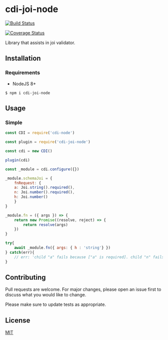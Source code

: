 # cdi-joi-node 

[![Build Status](https://travis-ci.org/willguitaradmfar/cdi-joi-node.svg?branch=master)](https://travis-ci.org/willguitaradmfar/cdi-joi-node)

[![Coverage Status](https://coveralls.io/repos/github/willguitaradmfar/cdi-joi-node/badge.svg?branch=master)](https://coveralls.io/github/willguitaradmfar/cdi-joi-node?branch=master)

Library that assists in joi validator.

## Installation

### Requirements
* NodeJS 8+

`$ npm i cdi-joi-node`

## Usage

### Simple

```js
const CDI = require('cdi-node')

const plugin = require('cdi-joi-node')

const cdi = new CDI()

plugin(cdi)

const _module = cdi.configure({})

_module.schemaJoi = {
    fnRequest: {
    a: Joi.string().required(),
    n: Joi.number().required(),
    h: Joi.number()
    }
}

_module.fn = ({ args }) => {
    return new Promise((resolve, reject) => {
        return resolve(args)
    })
}

try{
    await _module.fn({ args: { h : 'string'} })
} catch(err){
    // err: 'child "a" fails because ["a" is required]. child "n" fails because ["n" is required]. child "h" fails because ["h" must be a number]'
}

```

## Contributing
Pull requests are welcome. For major changes, please open an issue first to discuss what you would like to change.

Please make sure to update tests as appropriate.

## License
[MIT](https://choosealicense.com/licenses/mit/)